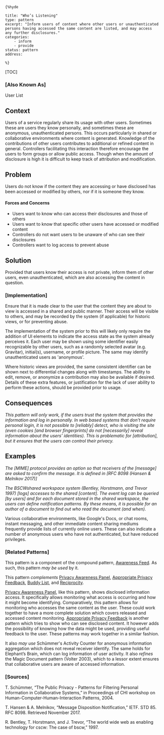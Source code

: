     {%hyde

    title: "Who’s Listening"
    type: pattern
    excerpt: "Inform users of content where other users or unauthenticated persons having accessed the same content are listed, and may access any further disclosures."
    categories:
        - inform
        - provide
    status: pattern
    address:

    %}

[TOC]

### [Also Known As]
<!-- All other names the pattern is known by.-->

User List

## Context
<!-- The situations in which the pattern may apply.-->
<!-- Aspects which constrain the solution, but are not modified by it. They affect the impact of different forces.-->

Users of a service regularly share its usage with other users. Sometimes these are users they know personally, and sometimes these are anonymous, unauthenticated persons. This occurs particularly in shared or collaborative environments where content is generated. Knowledge of the contributions of other users contributes to additional or refined content in general. Controllers facilitating this interaction therefore encourage the users to form groups or allow public access. Though when the amount of disclosure is high it is difficult to keep track of attribution and modification.

## Problem
<!-- The problem a pattern addresses, including a list of forces describing why a problem might be difficult to solve.-->

Users do not know if the content they are accessing or have disclosed has been accessed or modified by others, nor if it is someone they know.

#### Forces and Concerns
<!-- Implications in this problem which affect the appropriateness of a solution, and are affected by this pattern.-->
<!-- Forces should be highly visible for easy reference, where less obvious a dedicated section is recommended.-->
- Users want to know who can access their disclosures and those of others
- Users want to know that specific other users have accessed or modified content
- Controllers do not want users to be unaware of who can see their disclosures
- Controllers want to log access to prevent abuse

## Solution
<!-- A concise description of how the pattern addresses the problem.-->

Provided that users know their access is not private, inform them of other users, even unauthenticated, which are also accessing the content in question.

<!--### [Structure]-->
<!--A detailed specification of the structural aspects of the pattern. A class diagram if applicable.-->



### [Implementation]
<!--Guidelines for implementing the pattern; code fragments; suggested PETS; policy fragments.-->

Ensure that it is made clear to the user that the content they are about to view is accessed in a shared and public manner. Their access will be visible to others, and may be recorded by the system (if applicable) for historic views, or for preventing abuse.

The implementation of the system prior to this will likely only require the addition of UI elements to indicate the access state as the system already perceives it. Each user may be shown using some identifier easily recognizable by other users, such as a randomly selected avatar (e.g. Gravitar), initial(s), username, or profile picture. The same may identify unauthenticated users as 'anonymous'.

Where historic views are provided, the same consistent identifier can be shown next to differential changes along with timestamps. The ability to edit, remove, or anonymize a contribution may also be available if desired. Details of these extra features, or justification for the lack of user ability to perform these actions, should be provided prior to usage.

## Consequences
<!--The advantages (benefits) and disadvantages (liabilities) of applying the pattern.-->

_This pattern will only work, if the users trust the system that provides the information and log in personally. In web based systems that don’t require personal login, it is not possible to [reliably] detect, who is visiting the site (even cookies [and browser fingerprints] do not [necessarily] reveal information about the users’ identities). This is problematic for [attribution], but it ensures that the users can control their privacy._

<!--### [Constraints]-->
<!-- limitations as a consequence of applying the pattern.-->



## Examples
<!--Motivational example to see how the pattern is applied.-->

_The [MIME] protocol provides an option so that receivers of the [message] are asked to confirm the message. It is defined in [RFC 8098 (Hansen & Melnikov 2017)]_

_The BSCWshared workspace system (Bentley, Horstmann, and Trevor 1997) [logs] accesses to the shared [content]. The event log can be queried [by users] and for each document stored in the shared workspace, the users can define notification patterns. By these means, it is possible for an author of a document to find out who read the document (and when)._

Various collaborative environments, like Google's Docs, or chat rooms, instant messaging, and other immediate content sharing mediums frequently provide lists of currently online users. These can also indicate a number of anonymous users who have not authenticated, but have reduced privileges.

<!--### [Known Uses]-->
<!-- Pointers to various applications of the pattern.-->



<!--## See Also-->
<!-- Any pointers to relevant information, not contained in the subfields below.-->



### [Related Patterns]
<!-- Supporting and conflicting patterns-->

This pattern is a component of the compound pattern, [Awareness Feed](Awareness-Feed). As such, this pattern _may be used_ by it.

This pattern _complements_ [Privacy Awareness Panel](Privacy-Awareness-Panel), [Appropriate Privacy Feedback](Appropriate-Privacy-Feedback), [Buddy List](Buddy-List), and [Reciprocity](Reciprocity).

[Privacy Awareness Panel](Privacy-Awareness-Panel), like this pattern, shows disclosed information access. It specifically allows monitoring what access is occurring and how it might become identifying. Comparatively, this pattern allows for monitoring who accesses the same content as the user. These could work together to have a more complete solution which covers released and accessed content monitoring. [Appropriate Privacy Feedback](Appropriate-Privacy-Feedback) is another pattern which tries to show who can see disclosed content. It however adds the possibility of knowing how the data might be used, providing useful feedback to the user. These patterns may work together in a similar fashion.

It also _may use_ Schümmer's Activity Counter for anonymous information aggregation which does not reveal receiver identify. The same holds for Elephant’s Brain, which can log information of user activity. It also _refines_ the Magic Document pattern (Volter 2003), which to a lessor extent ensures that collaborative users are aware of accessed information.

### [Sources]
<!-- References to the original source of the pattern.-->

T. Schümmer, “The Public Privacy - Patterns for Filtering Personal Information in Collaborative Systems,” in Proceedings of CHI workshop on Human-Computer-Human-Interaction Patterns, 2004.

T. Hansen & A. Melnikov, “Message Disposition Notification,” IETF. STD 85. RFC 8098. Retrieved November 2017.

R. Bentley, T. Horstmann, and J. Trevor, “The world wide web as enabling technology for cscw: The case of bscw,” 1997.

<!--## General Comments-->
<!-- Separate discussion on the pattern.-->



<!--## Tags-->
<!-- User definable descriptors for additional correlation.-->




